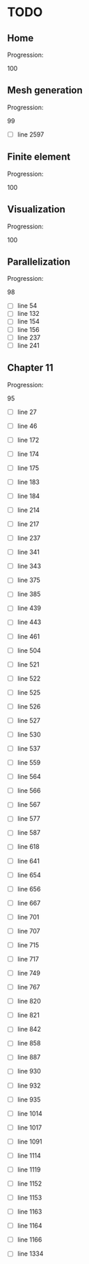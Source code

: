 <!--- THIS FILE IS AUTOMATICALY GENERATED --->
<!--- DO NOT EDIT --->

# TODO

## Home

Progression:
<div class="progress progress-100plus">
	<div class="progress-bar" style="width:100%">
	</div>
	<span class="progress-label">100</span>
</div>


## Mesh generation

Progression:
<div class="progress progress-80plus">
	<div class="progress-bar" style="width:99%">
	</div>
	<span class="progress-label">99</span>
</div>

- [ ] line 2597

## Finite element

Progression:
<div class="progress progress-100plus">
	<div class="progress-bar" style="width:100%">
	</div>
	<span class="progress-label">100</span>
</div>


## Visualization

Progression:
<div class="progress progress-100plus">
	<div class="progress-bar" style="width:100%">
	</div>
	<span class="progress-label">100</span>
</div>


## Parallelization

Progression:
<div class="progress progress-80plus">
	<div class="progress-bar" style="width:98%">
	</div>
	<span class="progress-label">98</span>
</div>

- [ ] line 54
- [ ] line 132
- [ ] line 154
- [ ] line 156
- [ ] line 237
- [ ] line 241

## Chapter 11

Progression:
<div class="progress progress-80plus">
	<div class="progress-bar" style="width:95%">
	</div>
	<span class="progress-label">95</span>
</div>

- [ ] line 27
- [ ] line 46
- [ ] line 172
- [ ] line 174
- [ ] line 175
- [ ] line 183
- [ ] line 184
- [ ] line 214
- [ ] line 217
- [ ] line 237
- [ ] line 341
- [ ] line 343
- [ ] line 375
- [ ] line 385
- [ ] line 439
- [ ] line 443
- [ ] line 461
- [ ] line 504
- [ ] line 521
- [ ] line 522
- [ ] line 525
- [ ] line 526
- [ ] line 527
- [ ] line 530
- [ ] line 537
- [ ] line 559
- [ ] line 564
- [ ] line 566
- [ ] line 567
- [ ] line 577
- [ ] line 587
- [ ] line 618
- [ ] line 641
- [ ] line 654
- [ ] line 656
- [ ] line 667
- [ ] line 701
- [ ] line 707
- [ ] line 715
- [ ] line 717
- [ ] line 749
- [ ] line 767
- [ ] line 820
- [ ] line 821
- [ ] line 842
- [ ] line 858
- [ ] line 887
- [ ] line 930
- [ ] line 932
- [ ] line 935
- [ ] line 1014
- [ ] line 1017
- [ ] line 1091
- [ ] line 1114
- [ ] line 1119
- [ ] line 1152
- [ ] line 1153
- [ ] line 1163
- [ ] line 1164
- [ ] line 1166
- [ ] line 1334

